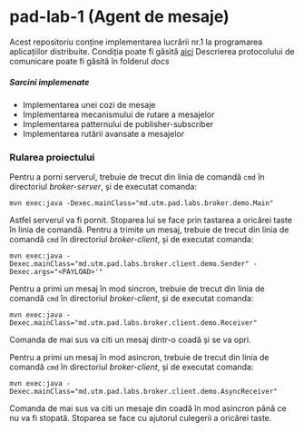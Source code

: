 # pad-lab-1 (Agent de mesaje)
Acest repositoriu conține implementarea lucrării nr.1 la programarea aplicațiilor distribuite.
Condiția poate fi găsită [aici](https://github.com/Alexx-G/PAD-labs/blob/master/PAD-lab1.md)
Descrierea protocolului de comunicare poate fi găsită în folderul *docs*
##### *Sarcini implemenate*
- Implementarea unei cozi de mesaje
- Implementarea mecanismului de rutare a mesajelor
-  Implementarea patternului de publisher-subscriber
- Implementarea rutării avansate a mesajelor

### Rularea proiectului
Pentru a porni serverul, trebuie de trecut din linia de comandă `cmd` în directoriul *broker-server*, și de executat comanda:
```
mvn exec:java -Dexec.mainClass="md.utm.pad.labs.broker.demo.Main"
```
Astfel serverul va fi pornit. Stoparea lui se face prin tastarea a oricărei taste în linia de comandă.
Pentru a trimite un mesaj,  trebuie de trecut din linia de comandă `cmd` în directoriul *broker-client*, și de executat comanda:
```
mvn exec:java -Dexec.mainClass="md.utm.pad.labs.broker.client.demo.Sender" -Dexec.args="<PAYLOAD>'"
```
Pentru a primi un mesaj în mod sincron, trebuie de trecut din linia de comandă `cmd` în directoriul *broker-client*, și de executat comanda:
```
mvn exec:java -Dexec.mainClass="md.utm.pad.labs.broker.client.demo.Receiver"
```
Comanda de mai sus va citi un mesaj dintr-o coadă și se va opri.

Pentru a primi un mesaj în mod asincron, trebuie de trecut din linia de comandă `cmd` în directoriul *broker-client*, și de executat comanda:
```
mvn exec:java -Dexec.mainClass="md.utm.pad.labs.broker.client.demo.AsyncReceiver"
```
Comanda de mai sus va citi un mesaje din coadă în mod asincron până ce nu va fi stopată. Stoparea se face cu ajutorul culegerii a oricărei taste.
